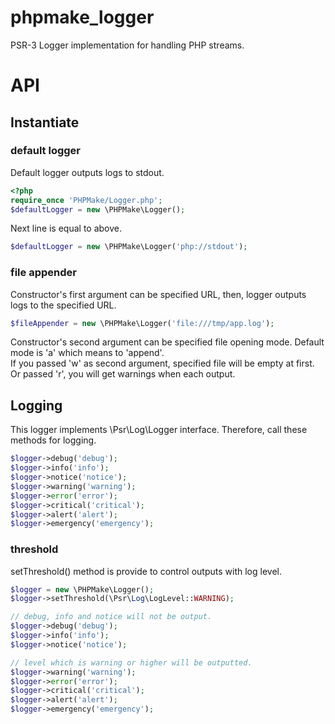 phpmake_logger
==============

PSR-3 Logger implementation for handling PHP streams.


API
===

Instantiate
-----------

### default logger
Default logger outputs logs to stdout.

```php
<?php
require_once 'PHPMake/Logger.php';
$defaultLogger = new \PHPMake\Logger();
```
Next line is equal to above.

```php
$defaultLogger = new \PHPMake\Logger('php://stdout');
```

### file appender
Constructor's first argument can be specified URL, 
then, logger outputs logs to the specified URL.

```php
$fileAppender = new \PHPMake\Logger('file:///tmp/app.log');
```
Constructor's second argument can be specified file opening mode. Default mode is 'a' which means to 'append'.  
If you passed 'w' as second argument, specified file will be empty at first. Or passed 'r', you will get warnings when each output.


Logging
-------
This logger implements \Psr\Log\Logger interface. Therefore, call these methods for logging.

```php
$logger->debug('debug');
$logger->info('info');
$logger->notice('notice');
$logger->warning('warning');
$logger->error('error');
$logger->critical('critical');
$logger->alert('alert');
$logger->emergency('emergency');
```

### threshold
setThreshold() method is provide to control outputs with log level.

```php
$logger = new \PHPMake\Logger();
$logger->setThreshold(\Psr\Log\LogLevel::WARNING);

// debug, info and notice will not be output.
$logger->debug('debug');
$logger->info('info');
$logger->notice('notice');

// level which is warning or higher will be outputted.
$logger->warning('warning');
$logger->error('error');
$logger->critical('critical');
$logger->alert('alert');
$logger->emergency('emergency');
```







